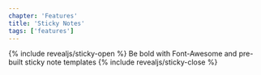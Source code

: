 ```yaml
---
chapter: 'Features'
title: 'Sticky Notes'
tags: ['features']
---
```


{% include revealjs/sticky-open %}
<span><i class="icon-bullhorn"> </i></span>
Be bold with Font-Awesome and pre-built
sticky note templates
{% include revealjs/sticky-close %}